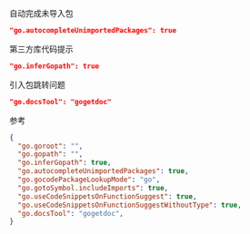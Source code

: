 自动完成未导入包

```json
"go.autocompleteUnimportedPackages": true
```

第三方库代码提示

```json
"go.inferGopath": true
```

引入包跳转问题

```json
"go.docsTool": "gogetdoc"
```

参考

```json
{
  "go.goroot": "",
  "go.gopath": "",
  "go.inferGopath": true,
  "go.autocompleteUnimportedPackages": true,
  "go.gocodePackageLookupMode": "go",
  "go.gotoSymbol.includeImports": true,
  "go.useCodeSnippetsOnFunctionSuggest": true,
  "go.useCodeSnippetsOnFunctionSuggestWithoutType": true,
  "go.docsTool": "gogetdoc",
}
```